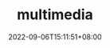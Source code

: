 ---
title: "multimedia"
date: 2022-09-06T15:11:51+08:00
draft: true
# description
description: "This is meta description"
---
